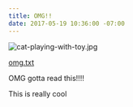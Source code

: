 ```yaml
---
title: OMG!!
date: 2017-05-19 10:36:00 -07:00
---
```



![cat-playing-with-toy.jpg](/uploads/cat-playing-with-toy.jpg)

[omg.txt](/uploads/omg.txt)

OMG gotta read this!!!!

This is really cool